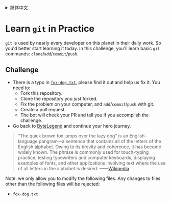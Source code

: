 <details>
  <summary>简体中文</summary>
  # 在实战中学习`git`的基本操作
  世界上几乎每个开发者的日常工作都离不开`git`，所以最好从现在就开始熟悉它。
  在这个挑战中，你会学到`git`的基本操作：`clone`/`add`/`commit`/`push`。

  ## 挑战
  - [`fox-dog.txt`](https://github.com/ByteLegendQuest/fix-typo/blob/main/fox-dog.txt)中包含了一个<ruby>笔误<rt>typo</rt></ruby>，请找到并帮助我们修复它。你需要：
    - Fork这个仓库。
    - Clone你Fork的仓库。
    - 在你的电脑上修复这个问题，使用`git`进行`add`/`commit`/`push`。
    - 创建一个Pull Request。
    - 机器人将会检查你的PR，告诉你你是否通过了挑战。
  - 回到[字节传说](https://bytelegend.com)，然后继续你的英雄旅程。

  > <ruby>"The quick brown fox jumps over the lazy dog"<rt>敏捷的棕色狐狸跨过懒狗</rt></ruby>是一个著名的包含了英语的全部26个字母的短句，常被用于测试字体的显示效果和键盘有没有故障。
  > ——[维基百科](https://zh.wikipedia.org/wiki/The_quick_brown_fox_jumps_over_the_lazy_dog)

  注意：我们只允许您修改以下文件，任何对其他文件的修改都会被拒绝：

- `fox-dog.txt`
</details>

# Learn `git` in Practice
`git` is used by nearly every developer on this planet in their daily work. So you'd better start learning it today.
In this challenge, you'll learn basic `git` commands: `clone`/`add`/`commit`/`push`.

## Challenge
- There is a typo in [`fox-dog.txt`](https://github.com/ByteLegendQuest/fix-typo/blob/main/fox-dog.txt), please find it out and help us fix it. You need to:
  - Fork this repository.
  - Clone the repository you just forked.
  - Fix the problem on your computer, and `add`/`commit`/`push` with git.
  - Create a pull request.
  - The bot will check your PR and tell you if you accomplish the challenge.
- Go back to [ByteLegend](https://bytelegend.com) and continue your hero journey.

> "The quick brown fox jumps over the lazy dog" is an English-language pangram—a sentence that contains all of the letters of the English alphabet. Owing to its brevity and coherence, it has become widely known. The phrase is commonly used for touch-typing practice, testing typewriters and computer keyboards, displaying examples of fonts, and other applications involving text where the use of all letters in the alphabet is desired.
> ——[Wikipedia](https://en.wikipedia.org/wiki/The_quick_brown_fox_jumps_over_the_lazy_dog)

Note: we only allow you to modify the following files.
Any changes to files other than the following files will be rejected:

- `fox-dog.txt`
